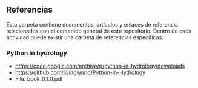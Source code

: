 ## Referencias

Esta carpeta contiene documentos, artículos y enlaces de referencia relacionados con el contenido general de este repositorio. Dentro de cada actividad puede existir una carpeta de referencias específicas.

### Python in hydrology

* https://code.google.com/archive/p/python-in-hydrology/downloads
* https://github.com/livingworld/Python-in-Hydrology
* File: book_0.1.0.pdf